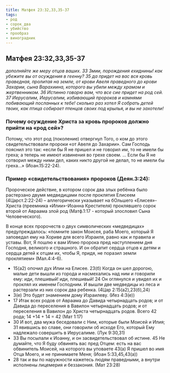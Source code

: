 ```yaml
---
title: Матфея 23:32,33,35-37 
tags: 
- род
- сорок_два
- убийство
- прообраз
- виноградник
---
```


## Матфея 23:32,33,35-37

*дополняйте же меру отцов ваших. 33 Змии, порождения ехиднины! как убежите вы от осуждения в геенну? 35 да придет на вас вся кровь праведная, пролитая на земле, от крови Авеля праведного до крови Захарии, сына Варахиина, которого вы убили между храмом и жертвенником. 36 Истинно говорю вам, что все сие придет на род сей. 37 Иерусалим, Иерусалим, избивающий пророков и камнями побивающий посланных к тебе! сколько раз хотел Я собрать детей твоих, как птица собирает птенцов своих под крылья, и вы не захотели!*

### Почему осуждение Христа за кровь пророков должно прийти на «род сей»?

Потому, что этот род (поколение) отвергнул Того, о ком до этого свидетельствовали пророки «от Авеля до Захарии». Сам Господь пояснил это так: «если бы Я не пришел и не говорил им, то не имели бы греха; а теперь не имеют извинения во грехе своем. … Если бы Я не сотворил между ними дел, каких никто другой не делал, то не имели бы греха…» (Иоан.15:22-24).

### Пример «свидетельствования» пророков (Деян.3:24):

Пророческое действие, в котором сорок два злых ребёнка было растерзано двумя медведицами после проклятия Елисеем (4Царст.2:22-24) – аллегорически указывает на бОльшего «Елисея»-Христа (преемника «Илии»-Иоанна Крестителя) проклявшего сорок второй от Авраама злой род (Матф.1:17 - который злословил Сына Человеческого). 

В конце всех пророчеств о двух символических «медведицах» предупреждалось: «помните закон Моисея, раба Моего, который Я заповедал ему на Хориве для всего Израиля, равно как и правила и уставы. Вот, Я пошлю к вам Илию пророка пред наступлением дня Господня, великого и страшного. И он обратит сердца отцов к детям и сердца детей к отцам их, чтобы Я, придя, не поразил земли проклятием» (Мал.4:4-6).

- 15(а2) опочил дух Илии на Елисее. 23(б) Когда он шел дорогою, малые дети вышли из города и насмехались над ним и говорили ему: иди, плешивый! иди, плешивый! 24 Он оглянулся и увидел их и проклял их именем Господним. И вышли две медведицы из леса и растерзали из них сорок два ребенка. (4Цар 2:15(а2),23(б),24)
- 3(е) Это будет знамением дому Израилеву. (Иез 4:3(е))
- 17 Итак всех родов от Авраама до Давида четырнадцать родов; и от Давида до переселения в Вавилон четырнадцать родов; и от переселения в Вавилон до Христа четырнадцать родов. Всего 42 рода; 14 +14 + 14 = 42 (Мат 1:17)
- 30 И вот, два мужа беседовали с Ним, которые были Моисей и Илия; 31 явившись во славе, они говорили об исходе Его, который Ему надлежало совершить в Иерусалиме. (Лук 9:30,31)
- 33 Вы посылали к Иоанну, и он засвидетельствовал об истине. 45 Не думайте, что Я буду обвинять вас пред Отцем: есть на вас обвинитель Моисей, на которого вы уповаете 43(а) Я пришел во имя Отца Моего, и не принимаете Меня; (Иоан 5:33,45,43(а))
- 28 так и вы по наружности кажетесь людям праведными, а внутри исполнены лицемерия и беззакония. (Мат 23:28)